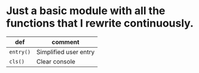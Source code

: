# Just a basic module with all the functions that I rewrite continuously.

| def | comment |
| ------------ | ------------ |
| `entry()` | Simplified user entry|
| `cls()`  | Clear console |
